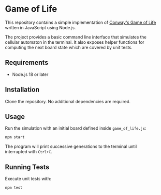 # Game of Life

This repository contains a simple implementation of [Conway's Game of Life](https://en.wikipedia.org/wiki/Conway's_Game_of_Life) written in JavaScript using Node.js.

The project provides a basic command line interface that simulates the cellular automaton in the terminal. It also exposes helper functions for computing the next board state which are covered by unit tests.

## Requirements

- Node.js 18 or later

## Installation

Clone the repository. No additional dependencies are required.

## Usage

Run the simulation with an initial board defined inside `game_of_life.js`:

```bash
npm start
```

The program will print successive generations to the terminal until interrupted with `Ctrl+C`.

## Running Tests

Execute unit tests with:

```bash
npm test
```

